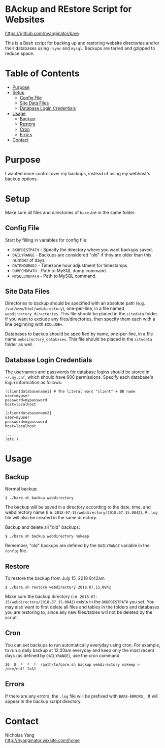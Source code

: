 BAckup and REstore Script for Websites
======================================
https://github.com/nyanginator/bare

This is a Bash script for backing up and restoring website directories and/or their databases using `rsync` and `mysql`. Backups are tarred and gzipped to reduce space.

Table of Contents
=================
* [Purpose](#purpose)
* [Setup](#setup)
  * [Config File](#config-file)
  * [Site Data Files](#site-data-files)
  * [Database Login Credentials](#database-login-credentials)
* [Usage](#usage)
  * [Backup](#backup)
  * [Restore](#restore)
  * [Cron](#cron)
  * [Errors](#errors)
* [Contact](#contact)

Purpose
=======
I wanted more control over my backups, instead of using my webhost's backup options.

Setup
=====
Make sure all files and directories of `bare` are in the same folder.

Config File
-----------
Start by filling in variables for config file:
* `BKUPDESTPATH` - Specify the directory where you want backups saved.
* `DAILYRANGE`   - Backups are considered "old" if they are older than this number of days.
* `DATEHOURADJ`  - Timezone hour adjustment for timestamps.
* `DUMPCMDPATH`  - Path to MySQL dump command.
* `MYSQLCMDPATH` - Path to MySQL command.

Site Data Files
---------------
Directories to backup should be specified with an absolute path (e.g. `/var/www/html/webdirectory`), one-per-line, in a file named `webdirectory_directories`. This file should be placed in the `sitedata` folder. If you want to exclude any files/directories, then specify them each with a line beginning with `EXCLUDE=`.

Databases to backup should be specified by name, one-per-line, in a file name `webdirectory_databases`. This file should be placed in the `sitedata` folder as well.

Database Login Credentials
--------------------------
The usernames and passwords for database logins should be stored in `~/.my.cnf`, which should have 600 permissions. Specify each database's login information as follows:

```
[clientdatabasename1] # The literal word "client" + DB name
user=myuser
password=mypassword
host=localhost
      
[clientdatabasename2]
user=myuser
password=mypassword
host=localhost

...
(etc.)
```
Usage
=====

Backup
------
Normal backup:
```
$ ./bare.sh backup webdirectory
```
The backup will be saved in a directory according to the date, time, and webdirectory name (i.e. `2018-07-15/webdirectory/2018.07.15.0842`). A `.log` file will also be created in the same directory.

Backup and delete all "old" backups:
```
$ ./bare.sh backup webdirectory nokeep
```
Remember, "old" backups are defined by the `DAILYRANGE` variable in the `config` file.

Restore
-------
To restore the backup from July 15, 2018 8:42am.
```
$ ./bare.sh restore webdirectory 2018.07.15.0842
```
Make sure the backup directory (i.e. `2018-07-15/webdirectory/2018.07.15.0842`) exists in the `BKUPDESTPATH` you set. You may also want to first delete all files and tables in the folders and databases you are restoring to, since any new files/tables will not be deleted by the script.

Cron
----
You can set backups to run automatically everyday using cron. For example, to run a daily backup at 12:30am everyday and keep only the most recent days (as defined by `DAILYRANGE`), use the cron command:
```
30  0  *  *  *  /path/to/bare.sh backup webdirectory nokeep > /dev/null 2>&1
```

Errors
------
If there are any errors, the `.log` file will be prefixed with `BARE-ERRORS_`. It will appear in the backup script directory.

Contact
=======
Nicholas Yang\
http://nyanginator.wixsite.com/home
